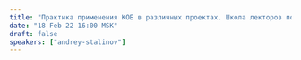 ```yaml
---
title: "Практика применения КОБ в различных проектах. Школа лекторов по трезвости, Лекции трезвости в старших и средних классах школы..."
date: "18 Feb 22 16:00 MSK"
draft: false
speakers: ["andrey-stalinov"]
---
```

